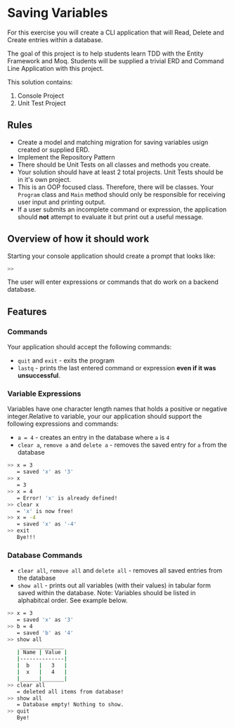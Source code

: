 # Saving Variables

For this exercise you will create a CLI application that will Read, Delete and Create entries within a database.

The goal of this project is to help students learn TDD with the Entity Framework and Moq. Students will be supplied a trivial ERD and Command Line Application with this project.

This solution contains:

1. Console Project
2. Unit Test Project


## Rules

- Create a model and matching migration for saving variables  usign created or supplied ERD.
- Implement the Repository Pattern
- There should be Unit Tests on all classes and methods you create.
- Your solution should have at least 2 total projects. Unit Tests should be in it's own project.
- This is an OOP focused class. Therefore, there will be classes. Your `Program` class and `Main` method should only be responsible for receiving user input and printing output.
- If a user submits an incomplete command or expression, the application should **not** attempt to evaluate it but print out a useful message.

## Overview of how it should work

Starting your console application should create a prompt that looks like:

```sh
>> 
```

The user will enter expressions or commands that do work on a backend database.

## Features

### Commands

Your application should accept the following commands:

- `quit` and `exit` - exits the program
- `lastq` - prints the last entered command or expression **even if it was unsuccessful**.

### Variable Expressions

Variables have one character length names that holds a positive or negative integer.Relative to variable, your our application should support the following expressions and commands:

- `a = 4` - creates an entry in the database where `a` is `4`
- `clear a`, `remove a` and `delete a` - removes the saved entry for `a` from the database


```sh
>> x = 3
   = saved 'x' as '3'
>> x
   = 3
>> x = 4
   = Error! 'x' is already defined!
>> clear x
   = 'x' is now free!
>> x = -4
   = saved 'x' as '-4'
>> exit
   Bye!!!
```

### Database Commands

- `clear all`, `remove all` and `delete all` - removes all saved entries from the database
- `show all` - prints out all variables (with their values) in tabular form saved within the database. Note: Variables should be listed in alphabitcal order. See example below.

```sh
>> x = 3
   = saved 'x' as '3'
>> b = 4
   = saved 'b' as '4'
>> show all
    ______________
   | Name | Value |
   |--------------|
   |  b   |   3   |
   |  x   |   4   |
   |______|_______|
>> clear all
   = deleted all items from database!
>> show all
   = Database empty! Nothing to show.
>> quit
   Bye!
```
